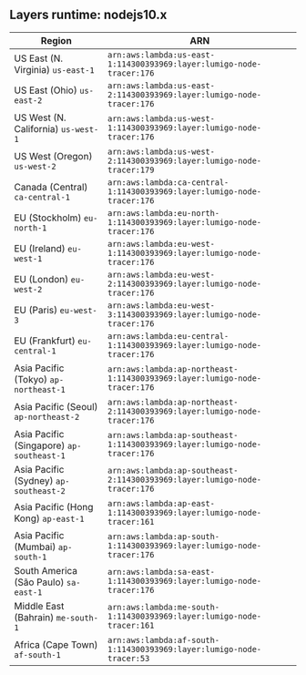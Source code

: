 Layers runtime: nodejs10.x
----
| Region | ARN |
| --- | --- |
|US East (N. Virginia)  `us-east-1`|`arn:aws:lambda:us-east-1:114300393969:layer:lumigo-node-tracer:176`|
|US East (Ohio)  `us-east-2`|`arn:aws:lambda:us-east-2:114300393969:layer:lumigo-node-tracer:176`|
|US West (N. California)  `us-west-1`|`arn:aws:lambda:us-west-1:114300393969:layer:lumigo-node-tracer:176`|
|US West (Oregon)  `us-west-2`|`arn:aws:lambda:us-west-2:114300393969:layer:lumigo-node-tracer:179`|
|Canada (Central)  `ca-central-1`|`arn:aws:lambda:ca-central-1:114300393969:layer:lumigo-node-tracer:176`|
|EU (Stockholm)  `eu-north-1`|`arn:aws:lambda:eu-north-1:114300393969:layer:lumigo-node-tracer:176`|
|EU (Ireland)  `eu-west-1`|`arn:aws:lambda:eu-west-1:114300393969:layer:lumigo-node-tracer:176`|
|EU (London)  `eu-west-2`|`arn:aws:lambda:eu-west-2:114300393969:layer:lumigo-node-tracer:176`|
|EU (Paris)  `eu-west-3`|`arn:aws:lambda:eu-west-3:114300393969:layer:lumigo-node-tracer:176`|
|EU (Frankfurt)  `eu-central-1`|`arn:aws:lambda:eu-central-1:114300393969:layer:lumigo-node-tracer:176`|
|Asia Pacific (Tokyo)  `ap-northeast-1`|`arn:aws:lambda:ap-northeast-1:114300393969:layer:lumigo-node-tracer:176`|
|Asia Pacific (Seoul)  `ap-northeast-2`|`arn:aws:lambda:ap-northeast-2:114300393969:layer:lumigo-node-tracer:176`|
|Asia Pacific (Singapore)  `ap-southeast-1`|`arn:aws:lambda:ap-southeast-1:114300393969:layer:lumigo-node-tracer:176`|
|Asia Pacific (Sydney)  `ap-southeast-2`|`arn:aws:lambda:ap-southeast-2:114300393969:layer:lumigo-node-tracer:176`|
|Asia Pacific (Hong Kong)  `ap-east-1`|`arn:aws:lambda:ap-east-1:114300393969:layer:lumigo-node-tracer:161`|
|Asia Pacific (Mumbai)  `ap-south-1`|`arn:aws:lambda:ap-south-1:114300393969:layer:lumigo-node-tracer:176`|
|South America (São Paulo)  `sa-east-1`|`arn:aws:lambda:sa-east-1:114300393969:layer:lumigo-node-tracer:176`|
|Middle East (Bahrain)  `me-south-1`|`arn:aws:lambda:me-south-1:114300393969:layer:lumigo-node-tracer:161`|
|Africa (Cape Town)  `af-south-1`|`arn:aws:lambda:af-south-1:114300393969:layer:lumigo-node-tracer:53`|
